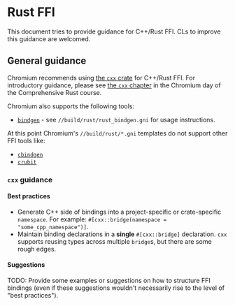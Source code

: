# Rust FFI

This document tries to provide guidance for C++/Rust FFI.
CLs to improve this guidance are welcomed.

## General guidance

Chromium recommends using [the `cxx` crate](https://cxx.rs/) for C++/Rust FFI.
For introductory guidance, please see
[the `cxx` chapter](https://google.github.io/comprehensive-rust/chromium/interoperability-with-cpp.html)
in the Chromium day of the Comprehensive Rust course.

Chromium also supports the following tools:

* [`bindgen`](https://rust-lang.github.io/rust-bindgen/) - see
  `//build/rust/rust_bindgen.gni` for usage instructions.

At this point Chromium's `//build/rust/*.gni` templates do not support other FFI
tools like:

* [`cbindgen`](https://github.com/mozilla/cbindgen)
* [`crubit`](https://github.com/google/crubit)

### `cxx` guidance

#### Best practices

* Generate C++ side of bindings into a project-specific or crate-specific
  `namespace`.  For example: `#[cxx::bridge(namespace = "some_cpp_namespace")]`.
* Maintain binding declarations in a **single** `#[cxx::bridge]` declaration.
  `cxx` supports reusing types across multiple `bridge`s, but there are some
  rough edges.

#### Suggestions

TODO: Provide some examples or suggestions on how to structure FFI bindings
(even if these suggestions wouldn't necessarily rise to the level of "best
practices").

